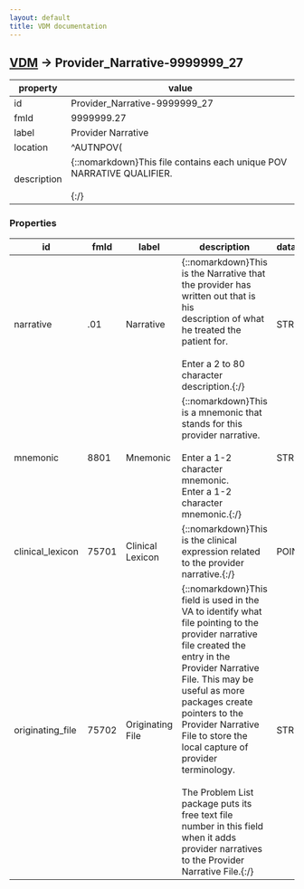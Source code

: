 ```yaml
---
layout: default
title: VDM documentation
---
```


## [VDM](TableOfContent.md) &#8594; Provider_Narrative-9999999_27 

 property | value 
--- | --- 
 id | Provider_Narrative-9999999_27
 fmId | 9999999.27
 label | Provider Narrative
 location | ^AUTNPOV(
 description | {::nomarkdown}This file contains each unique POV NARRATIVE QUALIFIER.<br/> <br/>{:/}

### Properties

| id | fmId | label | description | datatype | location | attributes | range | 
| --- | --- | --- | --- | --- | --- | --- | --- | 
| narrative | .01 | Narrative | {::nomarkdown}This is the Narrative that the provider has written out that is his<br/>description of what he treated the patient for.<br/> <br/>Enter a 2 to 80 character description.{:/} | STRING |  | REQUIRED, INDEXED |  | 
| mnemonic | 8801 | Mnemonic | {::nomarkdown}This is a mnemonic that stands for this provider narrative.<br/> <br/>Enter a 1-2 character mnemonic.<br/>Enter a 1-2 character mnemonic.{:/} | STRING |  |  |  | 
| clinical_lexicon | 75701 | Clinical Lexicon | {::nomarkdown}This is the clinical expression related to the provider narrative.{:/} | POINTER |  |  | [Expressions-757_01](Expressions-757_01.md) | 
| originating_file | 75702 | Originating File | {::nomarkdown}This field is used in the VA to identify what file pointing to the<br/>provider narrative file created the entry in the Provider Narrative<br/>File.  This may be useful as more packages create pointers to the<br/>Provider Narrative File to store the local capture of provider terminology.<br/>  <br/>The Problem List package puts its free text file number in this field<br/>when it adds provider narratives to the Provider Narrative File.{:/} | STRING |  |  |  | {::nomarkdown} <br/><br/><p style="font-size: 11px">Generated on January 20th 2017, 4:59:48 am</p>{:/}
